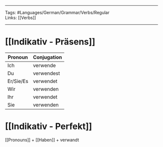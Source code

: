 ___
Tags: #Languages/German/Grammar/Verbs/Regular  
Links: [[Verbs]]
___
# [[Indikativ - Präsens]]
Pronoun|Conjugation
------------ | ------------
Ich | verwende
Du | verwendest
Er/Sie/Es | verwendet
Wir | verwenden
Ihr | verwendet
Sie | verwenden


# [[Indikativ - Perfekt]]
[[Pronouns]] + [[Haben]] + verwandt